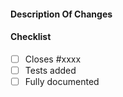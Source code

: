 <!--
Thanks for contributing a pull request! Please ensure you have taken a look at
the contribution guidelines: https://github.com/Unidata/siphon/blob/master/CONTRIBUTING.md
-->

#### Description Of Changes

<!--
Feel free to remove check-list items aren't relevant to your change

Please use keywords (e.g., Fixes, Closes) to create link to the issues or pull
requests you resolved, so that they will automatically be closed when your pull
request is merged. See https://github.com/blog/1506-closing-issues-via-pull-requests
-->

#### Checklist

- [ ] Closes #xxxx
- [ ] Tests added
- [ ] Fully documented